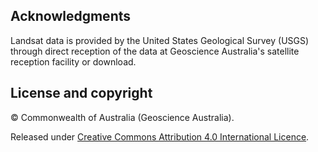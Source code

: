 ## Acknowledgments

Landsat data is provided by the United States Geological Survey (USGS) through direct reception of the data at Geoscience Australia's satellite reception facility or download.

## License and copyright

&copy; Commonwealth of Australia (Geoscience Australia).

Released under [Creative Commons Attribution 4.0 International Licence](https://creativecommons.org/licenses/by/4.0/).

